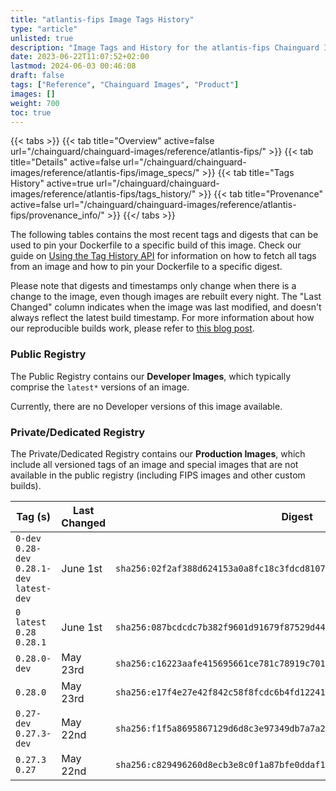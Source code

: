 ```yaml
---
title: "atlantis-fips Image Tags History"
type: "article"
unlisted: true
description: "Image Tags and History for the atlantis-fips Chainguard Image"
date: 2023-06-22T11:07:52+02:00
lastmod: 2024-06-03 00:46:08
draft: false
tags: ["Reference", "Chainguard Images", "Product"]
images: []
weight: 700
toc: true
---
```


{{< tabs >}}
{{< tab title="Overview" active=false url="/chainguard/chainguard-images/reference/atlantis-fips/" >}}
{{< tab title="Details" active=false url="/chainguard/chainguard-images/reference/atlantis-fips/image_specs/" >}}
{{< tab title="Tags History" active=true url="/chainguard/chainguard-images/reference/atlantis-fips/tags_history/" >}}
{{< tab title="Provenance" active=false url="/chainguard/chainguard-images/reference/atlantis-fips/provenance_info/" >}}
{{</ tabs >}}

The following tables contains the most recent tags and digests that can be used to pin your Dockerfile to a specific build of this image. Check our guide on [Using the Tag History API](/chainguard/chainguard-images/using-the-tag-history-api/) for information on how to fetch all tags from an image and how to pin your Dockerfile to a specific digest.

Please note that digests and timestamps only change when there is a change to the image, even though images are rebuilt every night. The "Last Changed" column indicates when the image was last modified, and doesn't always reflect the latest build timestamp. For more information about how our reproducible builds work, please refer to [this blog post](https://www.chainguard.dev/unchained/reproducing-chainguards-reproducible-image-builds).

### Public Registry
The Public Registry contains our **Developer Images**, which typically comprise the `latest*` versions of an image.

Currently, there are no Developer versions of this image available.

### Private/Dedicated Registry
The Private/Dedicated Registry contains our **Production Images**, which include all versioned tags of an image and special images that are not available in the public registry (including FIPS images and other custom builds).

| Tag (s)                                       | Last Changed | Digest                                                                    |
|-----------------------------------------------|--------------|---------------------------------------------------------------------------|
|  `0-dev` `0.28-dev` `0.28.1-dev` `latest-dev` | June 1st     | `sha256:02f2af388d624153a0a8fc18c3fdcd81075637076e3c6941524b43669a12a49e` |
|  `0` `latest` `0.28` `0.28.1`                 | June 1st     | `sha256:087bcdcdc7b382f9601d91679f87529d441f18f1df6bbcc72b67b8cb85b6749c` |
|  `0.28.0-dev`                                 | May 23rd     | `sha256:c16223aafe415695661ce781c78919c7019cc27d1bc124fb9fc794aface1fc7c` |
|  `0.28.0`                                     | May 23rd     | `sha256:e17f4e27e42f842c58f8fcdc6b4fd1224102816f92158d32fd43c545e07c2112` |
|  `0.27-dev` `0.27.3-dev`                      | May 22nd     | `sha256:f1f5a8695867129d6d8c3e97349db7a7a219ad203b7038e387c5334578d549e5` |
|  `0.27.3` `0.27`                              | May 22nd     | `sha256:c829496260d8ecb3e8c0f1a87bfe0ddaf180020439b0b20d72eef16e498b165d` |


